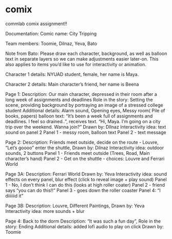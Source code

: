 # comix
 commlab comix assignment!!
 
 Documentation:
 Comic name:  City Tripping

Team members: Toomie, Dilnaz, Yeva, Bato

Note from Bato: Please draw each character, background, as well as balloon text in separate layers so we can make adjustments easier later-on. This also applies to items you’d like to use for interactivity or animation.

Character 1 details: NYUAD student, female, her name is Maya.

Character 2 details: Main character’s friend, her name is Beena

Page 1:
Description: Our main character, depressed in their room after a long week of assignments and deadlines
Role in the story: Setting the scene, providing background by portraying an image of a stressed college student
Additional details: Alarm sound, Opening eyes, Messy room( Pile of books, papers) balloon text: “It’s been a week full of assignments and deadlines. I feel so drained..”, receives text. “Hi, Maya. I’m going on a city trip over the weekend. Wanna join?”
Drawn by:  DIlnaz
Interactivity idea: text sound on panel 2
Panel 1 - messy room, balloon text
Panel 2 - text message 

Page 2:
Description: Friends meet outside, decide on the route - Louvre, “Let’s goooo” enter the shuttle, 
Drawn by: Dilnaz
Interactivity idea: outdoor sounds, 2 buttons
Panel 1 - Friends meet outside (Trees, Road, Main character’s hand)
Panel 2 - Get on the shuttle - choices: Louvre and Ferrari World

Page 3A:
Description: Ferrari World
Drawn by: Yeva
Interactivity idea: sound effects on every panel, blur effect (click to reveal image + play sound)
Panel 1 - No, I don’t think I can do this (looks at high roller coater)
Panel 2 - friend says “you can do this!!”
Panel 3 - goes down the roller coaster
Panel 4: “I diiiiiid it”

Page 3B:
Description: Louvre, Different Paintings, 
Drawn by: Yeva
Interactivity idea: more sounds + blur


Page 4: Back to the dorm
Description:  “It was such a fun day”, 
Role in the story:  Ending
Additional details: added lofi audio to play on click 
Drawn by: Toomie

